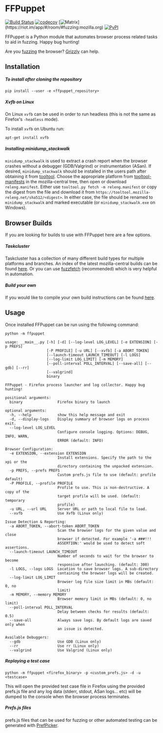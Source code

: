 FFPuppet
========

[![Build Status](https://travis-ci.org/MozillaSecurity/ffpuppet.svg?branch=master)](https://travis-ci.org/MozillaSecurity/ffpuppet)
[![codecov](https://codecov.io/gh/MozillaSecurity/ffpuppet/branch/master/graph/badge.svg)](https://codecov.io/gh/MozillaSecurity/ffpuppet)
[![Matrix](https://img.shields.io/badge/dynamic/json?color=green&label=chat&query=%24.chunk[%3F(%40.canonical_alias%3D%3D%22%23fuzzing%3Amozilla.org%22)].num_joined_members&suffix=%20users&url=https%3A%2F%2Fmozilla.modular.im%2F_matrix%2Fclient%2Fr0%2FpublicRooms&style=flat&logo=matrix)](https://riot.im/app/#/room/#fuzzing:mozilla.org)
[![PyPI](https://img.shields.io/pypi/v/ffpuppet)](https://pypi.org/project/ffpuppet)

FFPuppet is a Python module that automates browser process related tasks to aid in fuzzing. Happy bug hunting!

Are you [fuzzing](https://firefox-source-docs.mozilla.org/tools/fuzzing/index.html) the browser? [Grizzly](https://github.com/MozillaSecurity/grizzly) can help.

Installation
------------

##### To install after cloning the repository

    pip install --user -e <ffpuppet_repository>

##### Xvfb on Linux

On Linux `xvfb` can be used in order to run headless (this is not the same as Firefox's `-headless` mode).

To install `xvfb` on Ubuntu run:

    apt-get install xvfb

##### Installing minidump_stackwalk

`minidump_stackwalk` is used to extract a crash report when the browser crashes without a debugger (GDB/Valgrind) or
instrumentation (ASan). If desired, `minidump_stackwalk` should be installed in the users path after obtaining
it from [tooltool](https://wiki.mozilla.org/ReleaseEngineering/Applications/Tooltool). Choose the appropriate platform
from [tooltool-manifests](https://hg.mozilla.org/mozilla-central/file/tip/testing/config/tooltool-manifests) in the
mozilla-central tree, then open or download `releng.manifest`. Either use `tooltool.py fetch -m releng.manifest` or
copy the digest from the file and download it from `https://tooltool.mozilla-releng.net/sha512/<digest>`.
In either case, the file should be renamed to `minidump_stackwalk` and marked executable (or `minidump_stackwalk.exe`
on Windows).

Browser Builds
--------------

If you are looking for builds to use with FFPuppet here are a few options.

##### Taskcluster

Taskcluster has a collection of many different build types for multiple platforms and branches.
An index of the latest mozilla-central builds can be found [here](https://firefox-ci-tc.services.mozilla.com/tasks/index/gecko.v2.mozilla-central.latest.firefox/).
Or you can use [fuzzfetch](https://github.com/MozillaSecurity/fuzzfetch) (recommended) which is very helpful in automation.

##### Build your own

If you would like to compile your own build instructions can be found [here](https://developer.mozilla.org/en-US/docs/Mozilla/Developer_guide/Build_Instructions/Simple_Firefox_build).


Usage
-----

Once installed FFPuppet can be run using the following command:

    python -m ffpuppet

```
usage: __main__.py [-h] [-d] [--log-level LOG_LEVEL] [-e EXTENSION] [-p PREFS]
                   [-P PROFILE] [-u URL] [--xvfb] [-a ABORT_TOKEN]
                   [--launch-timeout LAUNCH_TIMEOUT] [-l LOGS]
                   [--log-limit LOG_LIMIT] [-m MEMORY]
                   [--poll-interval POLL_INTERVAL] [--save-all] [--gdb] [--rr]
                   [--valgrind]
                   binary

FFPuppet - Firefox process launcher and log collector. Happy bug hunting!

positional arguments:
  binary                Firefox binary to launch

optional arguments:
  -h, --help            show this help message and exit
  -d, --display-logs    Display summary of browser logs on process exit.
  --log-level LOG_LEVEL
                        Configure console logging. Options: DEBUG, INFO, WARN,
                        ERROR (default: INFO)

Browser Configuration:
  -e EXTENSION, --extension EXTENSION
                        Install extensions. Specify the path to the xpi or the
                        directory containing the unpacked extension.
  -p PREFS, --prefs PREFS
                        Custom prefs.js file to use (default: profile default)
  -P PROFILE, --profile PROFILE
                        Profile to use. This is non-destructive. A copy of the
                        target profile will be used. (default: temporary
                        profile)
  -u URL, --url URL     Server URL or path to local file to load.
  --xvfb                Use Xvfb (Linux only)

Issue Detection & Reporting:
  -a ABORT_TOKEN, --abort-token ABORT_TOKEN
                        Scan the browser logs for the given value and close
                        browser if detected. For example '-a ###!!!
                        ASSERTION:' would be used to detect soft assertions.
  --launch-timeout LAUNCH_TIMEOUT
                        Number of seconds to wait for the browser to become
                        responsive after launching. (default: 300)
  -l LOGS, --logs LOGS  Location to save browser logs. A sub-directory
                        containing the browser logs will be created.
  --log-limit LOG_LIMIT
                        Browser log file size limit in MBs (default: 0, no
                        limit)
  -m MEMORY, --memory MEMORY
                        Browser memory limit in MBs (default: 0, no limit)
  --poll-interval POLL_INTERVAL
                        Delay between checks for results (default: 0.5)
  --save-all            Always save logs. By default logs are saved only when
                        an issue is detected.

Available Debuggers:
  --gdb                 Use GDB (Linux only)
  --rr                  Use rr (Linux only)
  --valgrind            Use Valgrind (Linux only)
```

##### Replaying a test case

    python -m ffpuppet <firefox_binary> -p <custom_prefs.js> -d -u <testcase>

This will open the provided test case file in Firefox using the provided prefs.js file and any log data (stderr, stdout, ASan logs... etc) will be dumped to the console when the browser process terminates.

##### Prefs.js files

prefs.js files that can be used for fuzzing or other automated testing can be generated with [PrefPicker](https://github.com/MozillaSecurity/prefpicker).
